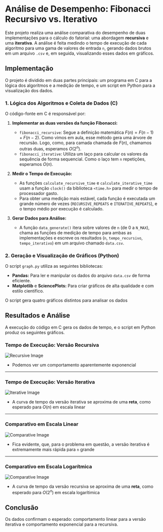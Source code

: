 # Análise de Desempenho: Fibonacci Recursivo vs. Iterativo

Este projeto realiza uma análise comparativa do desempenho de duas implementações para o cálculo do fatorial: uma abordagem **recursiva** e uma **iterativa**. A análise é feita medindo o tempo de execução de cada algoritmo para uma gama de valores de entrada `n`, gerando dados brutos em um arquivo `.csv` e, em seguida, visualizando esses dados em gráficos.

## Implementação

O projeto é dividido em duas partes principais: um programa em C para a lógica dos algoritmos e a medição de tempo, e um script em Python para a visualização dos dados.

### **1. Lógica dos Algoritmos e Coleta de Dados (C)**

O código-fonte em C é responsável por:
1.  **Implementar as duas versões da função Fibonacci:**
    * `fibonacci_recursive`: Segue a definição matemática $F(n) = F(n-1) + F(n-2)$. Como vimos em aula, esse método gera uma árvore de recursão. Logo, como, para camada chamada de $F(n)$, chamamos outras duas, esperamos $O(2^n)$.
    * `fibonacci_iterative`: Utiliza um laço para calcular os valores da sequência de forma sequencial. Como o laço tem `n` repetições, esperamos $O(n)$.
2.  **Medir o Tempo de Execução:**
    * As funções `calculate_recursive_time` e `calculate_iterative_time` usam a função `clock()` da biblioteca `<time.h>` para medir o tempo de processador gasto.
    * Para obter uma medição mais estável, cada função é executada um grande número de vezes (`RECURSIVE_REPEATS` e `ITERATIVE_REPEATS`), e o tempo médio por execução é calculado.

3.  **Gerar Dados para Análise:**
    * A função `data_generate()` itera sobre valores de `n` (de 0 a `N_MAX`), chama as funções de medição de tempo para ambas as implementações e escreve os resultados (`n`, `tempo_recursivo`, `tempo_iterativo`) em um arquivo chamado `data.csv`.

### **2. Geração e Visualização de Gráficos (Python)**

O script `graph.py` utiliza as seguintes bibliotecas:
* **Pandas:** Para ler e manipular os dados do arquivo `data.csv` de forma eficiente.
* **Matplotlib** e **SciencePlots:** Para criar gráficos de alta qualidade e com estilo científico.

O script gera quatro gráficos distintos para analisar os dados

## Resultados e Análise

A execução do código em C gera os dados de tempo, e o script em Python produz os seguintes gráficos.

### **Tempo de Execução: Versão Recursiva**

![Recursive Image](graphics/fibonacci_recursive_times.png)

* Podemos ver um comportamento aparentemente exponencial

---

### **Tempo de Execução: Versão Iterativa**


![Iterative Image](graphics/fibonacci_iterative_times.png)

* A curva de tempo da versão iterativa se aproxima de uma **reta**, como esperado para $O(n)$ em escala linear

---

### **Comparativo em Escala Linear**

![Comparative Image](graphics/fibonacci_times.png)

* Fica evidente, que, para o problema em questão, a versão iterativa é extremamente mais rápida para `n` grande

---

### **Comparativo em Escala Logarítmica**


![Comparative Image](graphics/log_fibonacci_times.png)

* A curva de tempo da versão recursiva se aproxima de uma **reta**, como esperado para $O(2^n)$ em escala logarítimica

## Conclusão

Os dados confirmam o esperado: comportamento linear para a versão iterativa e comportamento exponencial para a recursiva.